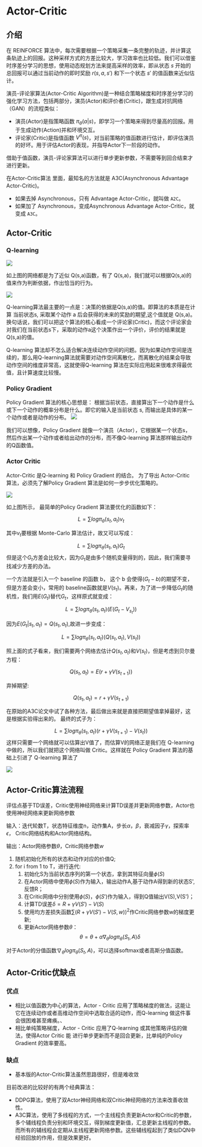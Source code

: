 # Actor-Critic

## 介绍
在 REINFORCE 算法中，每次需要根据一个策略采集一条完整的轨迹，并计算这条轨迹上的回报。这种采样方式的方差比较大，学习效率也比较低。我们可以借鉴时序差分学习的思想，使用动态规划方法来提高采样的效率，即从状态 $s$ 开始的总回报可以通过当前动作的即时奖励 $r(s,a,s')$ 和下一个状态 $s'$ 的值函数来近似估计。

演员-评论家算法(Actor-Critic Algorithm)是一种结合策略梯度和时序差分学习的强化学习方法，包括两部分，演员(Actor)和评价者(Critic)，跟生成对抗网络（GAN）的流程类似：

* 演员(Actor)是指策略函数 $\pi_{\theta}(a|s)$，即学习一个策略来得到尽量高的回报。用于生成动作(Action)并和环境交互。
* 评论家(Critic)是指值函数 $V^{\pi}(s)$，对当前策略的值函数进行估计，即评估演员的好坏。用于评估Actor的表现，并指导Actor下一阶段的动作。

借助于值函数，演员-评论家算法可以进行单步更新参数，不需要等到回合结束才进行更新。

在Actor-Critic算法 里面，最知名的方法就是 A3C(Asynchronous Advantage Actor-Critic)。

* 如果去掉 Asynchronous，只有 Advantage Actor-Critic，就叫做 `A2C`。
* 如果加了 Asynchronous，变成Asynchronous Advantage Actor-Critic，就变成 `A3C`。

## Actor-Critic

###  Q-learning

![](https://raw.githubusercontent.com/w5688414/paddleImage/main/actor_critic_img/q_value.png)

如上图的网络都是为了近似 Q(s,a)函数，有了 Q(s,a)，我们就可以根据Q(s,a)的值来作为判断依据，作出恰当的行为。

![](https://raw.githubusercontent.com/w5688414/paddleImage/main/actor_critic_img/Critic.png)

Q-learning算法最主要的一点是：决策的依据是Q(s,a)的值。即算法的本质是在计算 当前状态s, 采取某个动作 a 后会获得的未来的奖励的期望,这个值就是 Q(s,a)。换句话说，我们可以把这个算法的核心看成一个评论家(Critic)，而这个评论家会对我们在当前状态s下，采取的动作a这个决策作出一个评价，评价的结果就是Q(s,a)的值。

Q-learning 算法却不怎么适合解决连续动作空间的问题。因为如果动作空间是连续的，那么用Q-learning算法就需要对动作空间离散化，而离散化的结果会导致动作空间的维度非常高，这就使得Q-learning 算法在实际应用起来很难求得最优值，且计算速度比较慢。

### Policy Gradient

Policy Gradient 算法的核心思想是： 根据当前状态，直接算出下一个动作是什么或下一个动作的概率分布是什么。即它的输入是当前状态 s, 而输出是具体的某一个动作或者是动作的分布。
![](https://raw.githubusercontent.com/w5688414/paddleImage/main/actor_critic_img/Actor.png)

我们可以想像，Policy Gradient 就像一个演员（Actor），它根据某一个状态s，然后作出某一个动作或者给出动作的分布，而不像Q-learning 算法那样输出动作的Q函数值。

### Actor Critic
Actor-Critic 是Q-learning 和 Policy Gradient 的结合。
为了导出 Actor-Critic 算法，必须先了解Policy Gradient 算法是如何一步步优化策略的。

![](https://raw.githubusercontent.com/w5688414/paddleImage/main/actor_critic_img/policy.png)

如上图所示， 最简单的Policy Gradient 算法要优化的函数如下：

$$L=\sum log \pi_{\theta}(s_{t},a_{t})v_{t}$$

其中$v_{t}$要根据 Monte-Carlo 算法估计，故又可以写成：

$$L=\sum log \pi_{\theta}(s_{t},a_{t})G_{t}$$
但是这个$G_{t}$方差会比较大，因为$G_{t}$是由多个随机变量得到的，因此，我们需要寻找减少方差的办法。

一个方法就是引入一个 baseline 的函数 b， 这个 b 会使得$(G_{t}-b)$的期望不变，但是方差会变小，常用的 baseline函数就是$V(s_{t})$。再来，为了进一步降低$G_{t}$的随机性，我们用$E(G_{t})$替代$G_{t}$，这样原式就变成：

$$L=\sum log\pi_{\theta}(s_{t},a_{t})(E(G_{t}-V_{s_{t}}))$$

因为$E(G_{t}|s_{t},a_{t})=Q(s_{t},a_{t})$,故进一步变成：

 $$L=\sum log \pi_{\theta}(s_{t},a_{t})(Q(s_{t},a_{t}),V(s_{t}))$$
 
 照上面的式子看来，我们需要两个网络去估计$Q(s_{t},a_{t})$和$V(s_{t})$，但是考虑到贝尔曼方程：
 
 $$Q(s_{t},a_{t})=E(r+\gamma V(s_{t+1}))$$
 
 弃掉期望:
 
 $$Q(s_{t},a_{t})=r+\gamma V(s_{t+1})$$
 
 在原始的A3C论文中试了各种方法，最后做出来就是直接把期望值拿掉最好，这是根据实验得出来的。
最终的式子为：
 
 $$L=\sum log\pi_{\theta}(s_{t},a_{t})(r+\gamma V(s_{t+1})-V(s_{t}))$$
 这样只需要一个网络就可以估算出V值了，而估算V的网络正是我们在 Q-learning 中做的，所以我们就把这个网络叫做 Critic。这样就在 Policy Gradient 算法的基础上引进了 Q-learning 算法了
 
 ![](https://raw.githubusercontent.com/w5688414/paddleImage/main/actor_critic_img/Actor_Critic.png)

## Actor-Critic算法流程

评估点基于TD误差，Critic使用神经网络来计算TD误差并更新网络参数，Actor也使用神经网络来更新网络参数　　

输入：迭代轮数T，状态特征维度n，动作集A，步长$\alpha$，$\beta$，衰减因子$\gamma$，探索率$\epsilon$， Critic网络结构和Actor网络结构。

输出：Actor网络参数$\theta$，Critic网络参数$w$

1. 随机初始化所有的状态和动作对应的价值Q;
2. for i from 1 to T，进行迭代:
	1. 初始化S为当前状态序列的第一个状态，拿到其特征向量$\phi (S)$
	2. 在Actor网络中使用$\phi (S)$作为输入，输出动作A,基于动作A得到新的状态S',反馈R；
	3. 在Critic网络中分别使用$\phi (S)$，$\phi (S')$作为输入，得到Q值输出V(S),V(S')；
	4. 计算TD误差$\delta=R+\gamma V(S')-V(S)$
	5. 使用均方差损失函数$\sum (R+\gamma V(S')-V(S,w))^2$作Critic网络参数w的梯度更新;
	6. 更新Actor网络参数$\theta$：
		$$\theta=\theta+\alpha \nabla_{\theta} log \pi_{\theta}(S_{t},A)\delta  $$
		
对于Actor的分值函数$\nabla_{\theta} log \pi_{\theta}(S_{t},A)$，可以选择softmax或者高斯分值函数。

## Actor-Critic优缺点

### 优点
+ 相比以值函数为中心的算法，Actor - Critic 应用了策略梯度的做法，这能让它在连续动作或者高维动作空间中选取合适的动作，而Q-learning 做这件事会很困难甚至瘫痪。、
+ 相比单纯策略梯度，Actor - Critic 应用了Q-learning 或其他策略评估的做法，使得Actor Critic 能进行单步更新而不是回合更新，比单纯的Policy Gradient 的效率要高。

### 缺点

+ 基本版的Actor-Critic算法虽然思路很好，但是难收敛



目前改进的比较好的有两个经典算法：

+ DDPG算法，使用了双Actor神经网络和双Critic神经网络的方法来改善收敛性。
+ A3C算法，使用了多线程的方式，一个主线程负责更新Actor和Critic的参数，多个辅线程负责分别和环境交互，得到梯度更新值，汇总更新主线程的参数。而所有的辅线程会定期从主线程更新网络参数。这些辅线程起到了类似DQN中经验回放的作用，但是效果更好。

 	


